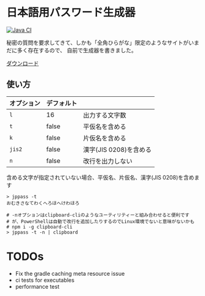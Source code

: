 # 日本語用パスワード生成器

[![Java CI](https://github.com/minebreaker/japanese-password/actions/workflows/build.yml/badge.svg)](https://github.com/minebreaker/japanese-password/actions/workflows/build.yml)

秘密の質問を要求してきて、しかも「全角ひらがな」限定のようなサイトがいまだに多く存在するので、
自前で生成器を書きました。


[ダウンロード](https://github.com/minebreaker/japanese-password/releases)


## 使い方

| オプション | デフォルト ||
|:---|:---|:---|
| `l` | 16 | 出力する文字数 |
| `t` | false | 平仮名を含める |
| `k` | false | 片仮名を含める |
| `jis2` | false | 漢字(JIS 0208)を含める |
| `n` | false | 改行を出力しない |

含める文字が指定されていない場合、平仮名、片仮名、漢字(JIS 0208)を含めます

```
> jppass -t
おむきさなてわくへろほへけわほろ

# -nオプションはclipboard-cliのようなユーティリティーと組み合わせると便利です
# が、PowerShellは自動で改行を追加したりするのでLinux環境でないと意味がないかも
# npm i -g clipboard-cli
> jppass -t -n | clipboard
```


# TODOs

* Fix the gradle caching meta resource issue
* ci tests for executables
* performance test
